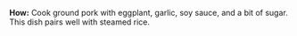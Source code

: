 **How:** Cook ground pork with eggplant, garlic, soy sauce, and a bit of sugar. This dish pairs well with steamed rice.